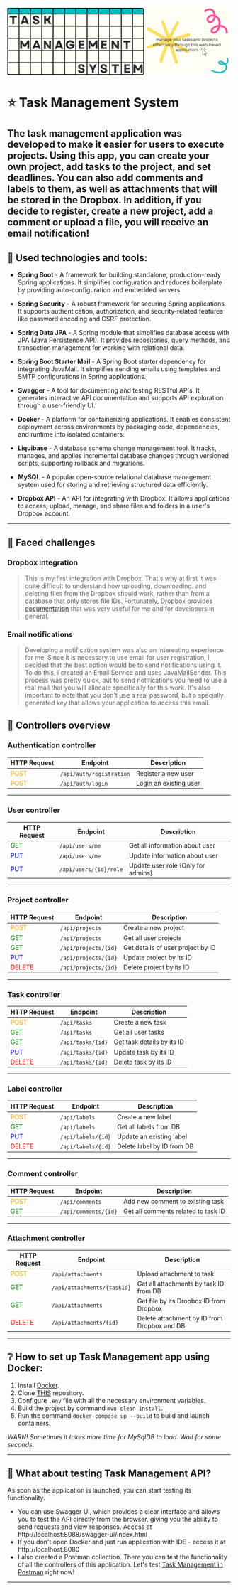![](banner.png)

# ⭐ Task Management System
The task management application was developed to make it easier for users to execute projects. 
Using this app, you can create your own project, add tasks to the project, and set deadlines. 
You can also add comments and labels to them, as well as attachments that will be stored in the Dropbox.
In addition, if you decide to register, create a new project, add a comment or upload a file, you will receive an email notification!
---
## 🔌 Used technologies and tools:
- **Spring Boot** - A framework for building standalone, production-ready Spring applications. 
It simplifies configuration and reduces boilerplate by providing auto-configuration and embedded servers.

- **Spring Security** - A robust framework for securing Spring applications. 
It supports authentication, authorization, and security-related features like password encoding and CSRF protection.

- **Spring Data JPA** - A Spring module that simplifies database access with JPA (Java Persistence API). 
It provides repositories, query methods, and transaction management for working with relational data.

- **Spring Boot Starter Mail** - A Spring Boot starter dependency for integrating JavaMail.
It simplifies sending emails using templates and SMTP configurations in Spring applications.

- **Swagger** - A tool for documenting and testing RESTful APIs. 
It generates interactive API documentation and supports API exploration through a user-friendly UI.

- **Docker** - A platform for containerizing applications. 
It enables consistent deployment across environments by packaging code, dependencies, and runtime into isolated containers.

- **Liquibase** - A database schema change management tool. 
It tracks, manages, and applies incremental database changes through versioned scripts, supporting rollback and migrations.

- **MySQL** - A popular open-source relational database management system used 
for storing and retrieving structured data efficiently.

- **Dropbox API** - An API for integrating with Dropbox. 
It allows applications to access, upload, manage, and share files and folders in a user's Dropbox account.
---


## 📌 Faced challenges
### Dropbox integration
> This is my first integration with Dropbox. 
> That's why at first it was quite difficult to understand how uploading, downloading, 
> and deleting files from the Dropbox should work, rather than from a database that only stores file IDs. Fortunately, 
> Dropbox provides [documentation](https://www.dropbox.com/developers/documentation/http/documentation#files-upload)
> that was very useful for me and for developers in general.

### Email notifications
> Developing a notification system was also an interesting experience for me. 
> Since it is necessary to use email for user registration, 
> I decided that the best option would be to send notifications using it. 
> To do this, I created an Email Service and used JavaMailSender. 
> This process was pretty quick, but to send notifications you need to use a real mail 
> that you will allocate specifically for this work. 
> It's also important to note that you don't use a real password, 
> but a specially generated key that allows your application to access this email.

## 📍 Controllers overview

### Authentication controller
| HTTP Request                             | Endpoint                 | Description            |
|------------------------------------------|--------------------------|------------------------|
| <span style="color: orange;">POST</span> | `/api/auth/registration` | Register a new user    |
| <span style="color: orange;">POST</span> | `/api/auth/login`        | Login an existing user |
---
### User controller
| HTTP Request                             | Endpoint               | Description                         |
|------------------------------------------|------------------------|-------------------------------------|
| <span style="color: green;">GET</span>   | `/api/users/me`        | Get all information about user      |
| <span style="color: blue;">PUT</span>    | `/api/users/me`        | Update information about user       |
| <span style="color: blue;">PUT</span>    | `/api/users/{id}/role` | Update user role (Only for admins)  |
---
### Project controller
| HTTP Request                             | Endpoint             | Description                       |
|------------------------------------------|----------------------|-----------------------------------|
| <span style="color: orange;">POST</span> | `/api/projects`      | Create a new project              |
| <span style="color: green;">GET</span>   | `/api/projects`      | Get all user projects             |
| <span style="color: green;">GET</span>   | `/api/projects/{id}` | Get details of user project by ID |
| <span style="color: blue;">PUT</span>    | `/api/projects/{id}` | Update project by its ID          |
| <span style="color: red;">DELETE</span>  | `/api/projects/{id}` | Delete project by its ID          |
---
### Task controller
| HTTP Request                             | Endpoint          | Description                |
|------------------------------------------|-------------------|----------------------------|
| <span style="color: orange;">POST</span> | `/api/tasks`      | Create a new task          |
| <span style="color: green;">GET</span>   | `/api/tasks`      | Get all user tasks         |
| <span style="color: green;">GET</span>   | `/api/tasks/{id}` | Get task details by its ID |
| <span style="color: blue;">PUT</span>    | `/api/tasks/{id}` | Update task by its ID      |
| <span style="color: red;">DELETE</span>  | `/api/tasks/{id}` | Delete task by its ID      |
---
### Label controller
| HTTP Request                             | Endpoint           | Description                |
|------------------------------------------|--------------------|----------------------------|
| <span style="color: orange;">POST</span> | `/api/labels`      | Create a new label         |
| <span style="color: green;">GET</span>   | `/api/labels`      | Get all labels from DB     |
| <span style="color: blue;">PUT</span>    | `/api/labels/{id}` | Update an existing label   |
| <span style="color: red;">DELETE</span>  | `/api/labels/{id}` | Delete label by ID from DB |
---
### Comment controller
| HTTP Request                             | Endpoint             | Description                         |
|------------------------------------------|----------------------|-------------------------------------|
| <span style="color: orange;">POST</span> | `/api/comments`      | Add new comment to existing task    |
| <span style="color: green;">GET</span>   | `/api/comments/{id}` | Get all comments related to task ID |
---
### Attachment controller
| HTTP Request                             | Endpoint                    | Description                                 |
|------------------------------------------|-----------------------------|---------------------------------------------|
| <span style="color: orange;">POST</span> | `/api/attachments`          | Upload attachment to task                   |
| <span style="color: green;">GET</span>   | `/api/attachments/{taskId}` | Get all attachments by task ID from DB      |
| <span style="color: green;">GET</span>   | `/api/attachments`          | Get file by its Dropbox ID from Dropbox     |
| <span style="color: red;">DELETE</span>  | `/api/attachments/{id}`     | Delete attachment by ID from Dropbox and DB |
---

##  ❔ How to set up Task Management app using Docker:
1. Install [Docker](https://www.docker.com/products/docker-desktop/).
2. Clone [THIS](https://github.com/margosalii/task-management-app) repository.
3. Configure `.env` file with all the necessary environment variables.
4. Build the project by command `mvn clean install`.
5. Run the command `docker-compose up --build` to build and launch containers.

*WARN! Sometimes it takes more time for MySqlDB to load. Wait for some seconds*.

---
## 🔗 What about testing Task Management API?
As soon as the application is launched, you can start testing its functionality.
- You can use Swagger UI, which provides a clear interface and allows you to test the API directly from the browser, 
giving you the ability to send requests and view responses. Access at http://localhost:8088/swagger-ui/index.html
- If you don't open Docker and just run application with IDE - access it at http://localhost:8080
- I also created a Postman collection. There you can test the functionality of all the controllers of this application. 
Let's test [Task Management in Postman](https://www.postman.com/aviation-participant-90467650/task-management-system) right now!
---
